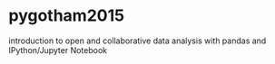 # pygotham2015
introduction to open and collaborative data analysis with pandas and IPython/Jupyter Notebook
